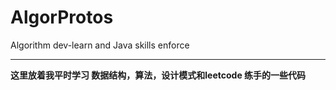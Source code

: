 # AlgorProtos
Algorithm dev-learn and Java skills enforce

---
**这里放着我平时学习 数据结构，算法，设计模式和leetcode 练手的一些代码**

